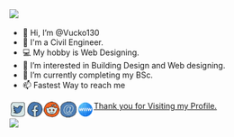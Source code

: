 <img src="https://img.icons8.com/external-victoruler-linear-colour-victoruler/128/000000/external-boy-people-victoruler-linear-colour-victoruler-3.png"/>

- 👋 Hi, I’m @Vucko130
- 👷 I'm a Civil Engineer. 
- 💻 My hobby is Web Designing.
- 👀 I’m interested in Building Design and Web designing.
- 🌱 I’m currently completing my BSc.
- 📫 Fastest Way to reach me 

<a href="https://twitter.com/jalishmahmud">
  <img align="left" alt="Jalish Mahmud Sujon | Twitter" width="30px" src="https://raw.githubusercontent.com/Vucko130/Vucko130/main/assets/twitter.svg" />
  
<a href="https://puzzles.cf/me">
  <img align="left" alt="Jalish Mahmud Sujon | Facebook" width="30px" src="https://raw.githubusercontent.com/Vucko130/Vucko130/main/assets/facebook.svg" />
  
<a href="https://www.reddit.com/user/Vucko130">
  <img align="left" alt="Jalish Mahmud Sujon | Reddit" width="30px" src="https://raw.githubusercontent.com/Vucko130/Vucko130/main/assets/reddit.svg" />

<a href="https://jalish.com/contact">
  <img align="left" alt="Jalish Mahmud Sujon | Email" width="30px" src="https://github.com/Vucko130/Vucko130/raw/main/assets/email-sign-48.png" />
  
<a href="https://jalish.com">
  <img align="left" alt="Jalish Mahmud Sujon | Website" width="30px" src="https://github.com/Vucko130/Vucko130/raw/main/assets/website-48.png" />

  
  
  
  Thank you for Visiting my Profile. 
  
  ![](https://visitor-badge.glitch.me/badge?page_id=Vucko130.Vucko130)

  

<!---
Vucko130/Vucko130 is a ✨ special ✨ repository because its `README.md` (this file) appears on your GitHub profile.
You can click the Preview link to take a look at your changes.
--->
